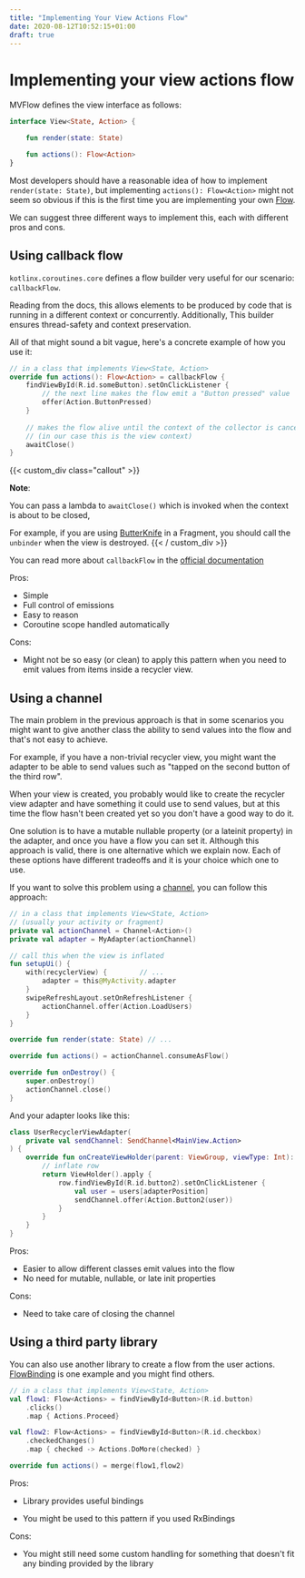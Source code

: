 ```yaml
---
title: "Implementing Your View Actions Flow"
date: 2020-08-12T10:52:15+01:00
draft: true
---
```

# Implementing your view actions flow

MVFlow defines the view interface as follows:

```kotlin
interface View<State, Action> {

    fun render(state: State)

    fun actions(): Flow<Action>
}
```

Most developers should have a reasonable idea of how to implement `render(state: State)`, but implementing 
`actions(): Flow<Action>` might not seem so obvious if this is the first time you are implementing your own 
[Flow](https://kotlinlang.org/docs/reference/coroutines/flow.html). 

We can suggest three different ways to implement this, each with different pros and cons.

## Using callback flow

`kotlinx.coroutines.core` defines a flow builder very useful for our scenario: `callbackFlow`.

Reading from the docs, this allows elements to be produced by code 
that is running in a different context or concurrently. Additionally, This builder ensures thread-safety and context 
preservation.

All of that might sound a bit vague, here's a concrete example of how you use it:

```kotlin
// in a class that implements View<State, Action>
override fun actions(): Flow<Action> = callbackFlow {
    findViewById(R.id.someButton).setOnClickListener {
        // the next line makes the flow emit a "Button pressed" value
        offer(Action.ButtonPressed)
    }
    
    // makes the flow alive until the context of the collector is cancelled 
    // (in our case this is the view context) 
    awaitClose() 
}
```

{{< custom_div class="callout" >}}

**Note**:

You can pass a lambda to `awaitClose()`  which is invoked when the context is about to be closed, 

For example, if you are using [ButterKnife](https://jakewharton.github.io/butterknife/) in a Fragment, you should call 
the `unbinder` when the view is destroyed.
{{< / custom_div >}}

You can read more about `callbackFlow` in the
[official documentation](https://kotlin.github.io/kotlinx.coroutines/kotlinx-coroutines-core/kotlinx.coroutines.flow/callback-flow.html)

Pros:

* Simple
* Full control of emissions
* Easy to reason
* Coroutine scope handled automatically

Cons:

* Might not be so easy (or clean) to apply this pattern when you need to emit values from items inside a recycler view.

## Using a channel

The main problem in the previous approach is that in some scenarios you might want to give another class the 
ability to send values into the flow and that's not easy to achieve.

For example, if you have a non-trivial recycler view, you might want the adapter to be able to send values such as
"tapped on the second button of the third row".

When your view is created, you probably would like to create the recycler view adapter and have something it could use 
to send values, but at this time the flow hasn't been created yet so you don't have a good way to do it.

One solution is to have a mutable nullable property (or a lateinit property) in the adapter, and once you have a flow you
 can set it. Although this approach is valid, there is one alternative which we explain now. Each of these options have
different tradeoffs and it is your choice which one to use.

If you want to solve this problem using a 
[channel](https://kotlinlang.org/docs/reference/coroutines/channels.html), you can follow this approach:

```kotlin
// in a class that implements View<State, Action>
// (usually your activity or fragment)
private val actionChannel = Channel<Action>()
private val adapter = MyAdapter(actionChannel)

// call this when the view is inflated
fun setupUi() {
    with(recyclerView) {        // ...
        adapter = this@MyActivity.adapter
    }
    swipeRefreshLayout.setOnRefreshListener {
        actionChannel.offer(Action.LoadUsers)
    }
}

override fun render(state: State) // ...

override fun actions() = actionChannel.consumeAsFlow()

override fun onDestroy() {
    super.onDestroy()
    actionChannel.close()
}
```

And your adapter looks like this:

```kotlin
class UserRecyclerViewAdapter(
    private val sendChannel: SendChannel<MainView.Action>
) {
    override fun onCreateViewHolder(parent: ViewGroup, viewType: Int): ViewHolder {
        // inflate row
        return ViewHolder().apply {
            row.findViewById(R.id.button2).setOnClickListener {
                val user = users[adapterPosition]
                sendChannel.offer(Action.Button2(user))
            }    
        }
    }
}
```

Pros:
* Easier to allow different classes emit values into the flow
* No need for mutable, nullable, or late init properties

Cons:
* Need to take care of closing the channel

## Using a third party library

You can also use another library to create a flow from the user actions. 
[FlowBinding](https://github.com/ReactiveCircus/FlowBinding) is one example and you might find others.

```kotlin
// in a class that implements View<State, Action>
val flow1: Flow<Actions> = findViewById<Button>(R.id.button)
    .clicks()
    .map { Actions.Proceed}

val flow2: Flow<Actions> = findViewById<Button>(R.id.checkbox)
    .checkedChanges()
    .map { checked -> Actions.DoMore(checked) }

override fun actions() = merge(flow1,flow2)
``` 

Pros:

* Library provides useful bindings

* You might be used to this pattern if you used RxBindings

Cons:

* You might still need some custom handling for something that doesn't fit any binding provided by the library

